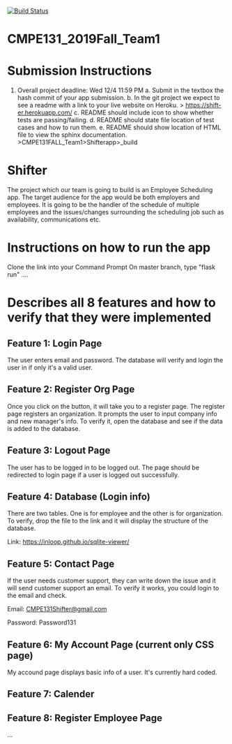 [![Build Status](https://travis-ci.com/cindyxue/CMPE131_2019Fall_Team1.svg?branch=master)](https://travis-ci.com/cindyxue/CMPE131_2019Fall_Team1)

# CMPE131_2019Fall_Team1

# Submission Instructions
1.	Overall project deadline: Wed 12/4 11:59 PM
a.	Submit in the textbox the hash commit of your app submission.
b.	In the git project we expect to see a readme with a link to your live website on Heroku.
                                                                       > https://shift-er.herokuapp.com/ 
c.	README should include icon to show whether tests are passing/failing.
d.	README should state file location of test cases and how to run them.
e.	README should show location of HTML file to view the sphinx documentation.
                                                                        >CMPE131FALL_Team1>Shifterapp>_build

# Shifter 
The project which our team is going to build is an Employee Scheduling app. The target audience for the app would be both employers and employees. It is going to be the handler of the schedule of multiple employees and the issues/changes surrounding the scheduling job such as availability, communications etc.
# Instructions on how to run the app
Clone the link into your Command Prompt 
On master branch, type "flask run"
....
#  Describes all 8 features and how to verify that they were implemented
## Feature 1: Login Page

The user enters email and password. The database will verify and login the user in if only it's a valid user.

## Feature 2: Register Org Page

Once you click on the button, it will take you to a register page. The register page registers an organization. It prompts the user to input company info and new manager's info. To verify it, open the database and see if the data is added to the database. 

## Feature 3: Logout Page

The user has to be logged in to be logged out. The page should be redirected to login page if a user is logged out successfully.

## Feature 4: Database (Login info)

There are two tables. One is for employee and the other is for organization. To verify, drop the file to the link and it will display the structure of the database.

Link: https://inloop.github.io/sqlite-viewer/

## Feature 5: Contact Page 

If the user needs customer support, they can write down the issue and it will send customer support an email. To verify it works, you could login to the email and check.

Email: CMPE131Shifter@gmail.com

Password: Password131

## Feature 6: My Account Page (current only CSS page)

My accound page displays basic info of a user. It's currently hard coded.

## Feature 7: Calender

## Feature 8: Register Employee Page


...
